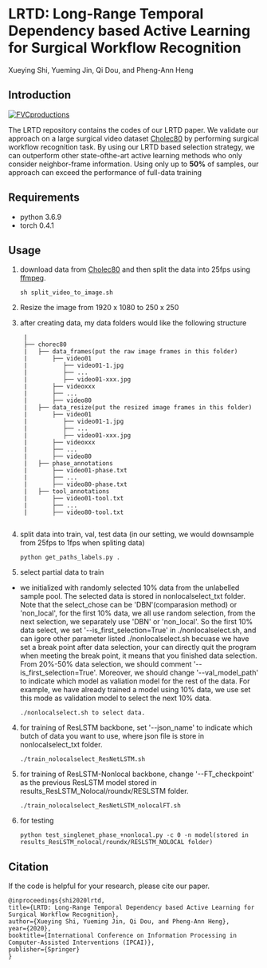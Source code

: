 # LRTD: Long-Range Temporal Dependency based Active Learning for Surgical Workflow Recognition
Xueying Shi, Yueming Jin, Qi Dou, and Pheng-Ann Heng
## Introduction
<a href="http://fvcproductions.com"><img src="https://avatars1.githubusercontent.com/u/4284691?v=3&s=200" title="FVCproductions" alt="FVCproductions"></a>
<!-- [![FVCproductions](https://avatars1.githubusercontent.com/u/4284691?v=3&s=200)](http://fvcproductions.com) -->
The LRTD repository contains the codes of our LRTD paper. We validate our approach on a large surgical video dataset [Cholec80](http://camma.u-strasbg.fr/datasets) by performing surgical workflow recognition task. By using our LRTD based selection strategy, we can outperform other state-ofthe-art active learning methods who only consider neighbor-frame information. Using only up to **50%** of samples, our approach can exceed the performance of full-data training
## Requirements
- python 3.6.9
- torch 0.4.1
## Usage

1.  download data from [Cholec80](http://camma.u-strasbg.fr/datasets) and then split the data into 25fps using [ffmpeg](https://www.johnvansickle.com/ffmpeg/). 
    ```
    sh split_video_to_image.sh
    ```
2.  Resize the image from 1920 x 1080 to 250 x 250
2.  after creating data, my data folders would like the following structure
    ```
     |
     ├── chorec80 
     |   ├── data_frames(put the raw image frames in this folder)
     |       ├── video01
     |          ├── video01-1.jpg
     |          ├── ...
     |          ├── video01-xxx.jpg
     |       ├── videoxxx
     |       ├── ...
     |       ├── video80
     |   ├── data_resize(put the resized image frames in this folder)	   
     |       ├── video01
     |          ├── video01-1.jpg
     |          ├── ...
     |          ├── video01-xxx.jpg
     |       ├── videoxxx
     |       ├── ...
     |       ├── video80
     |   ├── phase_annotations
     |       ├── video01-phase.txt
     |       ├── ...
     |       ├── video80-phase.txt
     |   ├── tool_annotations
     |       ├── video01-tool.txt
     |       ├── ...
     |       ├── video80-tool.txt
     

     ```
2.  split data into train, val, test data (in our setting, we would downsample from 25fps to 1fps when spliting data)
    ```
    python get_paths_labels.py .
    ```

3.  select partial data to train
- we initialized with randomly selected 10% data from the unlabelled sample pool. The selected data is stored in nonlocalselect_txt folder. Note that the select_chose can be 'DBN'(comparasion method) or 'non_local', for the first 10% data, we all use random selection, from the next selection, we separately use 'DBN' or 'non_local'. So the first 10% data select, we set '--is_first_selection=True' in ./nonlocalselect.sh, and can igore other parameter listed ./nonlocalselect.sh becuase we have set a break point after data selection, your can directly quit the program when meeting the break point, it means that you finished data selection. From 20%-50% data selection, we should comment '--is_first_selection=True'. Moreover, we should change '--val_model_path' to indicate which model as valiation model for the rest of the data. For example, we have already trained a model using 10% data, we use set this mode as validation model to select the next 10% data.
    ```
    ./nonlocalselect.sh to select data. 
    ```

4.  for training of ResLSTM backbone, set '--json_name' to indicate which butch of data you want to use, where json file is store in nonlocalselect_txt folder.
    ```
    ./train_nolocalselect_ResNetLSTM.sh
    ``` 

5.  for training of ResLSTM-Nonlocal backbone, change '--FT_checkpoint' as the previous ResLSTM model stored in results_ResLSTM_Nolocal/roundx/RESLSTM folder.
    ``` 
    ./train_nolocalselect_ResNetLSTM_nolocalFT.sh 
    ``` 

6.  for testing
    ```
    python test_singlenet_phase_+nonlocal.py -c 0 -n model(stored in results_ResLSTM_nolocal/roundx/RESLSTM_NOLOCAL folder)
    ```

## Citation
If the code is helpful for your research, please cite our paper.
```
@inproceedings{shi2020lrtd,
title={LRTD: Long-Range Temporal Dependency based Active Learning for Surgical Workflow Recognition},
author={Xueying Shi, Yueming Jin, Qi Dou, and Pheng-Ann Heng},
year={2020},
booktitle={International Conference on Information Processing in Computer-Assisted Interventions (IPCAI)},
publisher={Springer}
}
```
